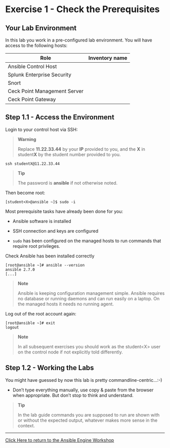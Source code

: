 # Exercise 1 - Check the Prerequisites

## Your Lab Environment

In this lab you work in a pre-configured lab environment. You will have access to the following hosts:

| Role                         | Inventory name |
| -----------------------------| ---------------|
| Ansible Control Host         | |
| Splunk Enterprise Security   | |
| Snort                        | |
| Ceck Point Management Server | |
| Ceck Point Gateway           | |

## Step 1.1 - Access the Environment

Login to your control host via SSH:

> **Warning**
> 
> Replace **11.22.33.44** by your **IP** provided to you, and the **X** in student**X** by the student number provided to you.

    ssh studentX@11.22.33.44

> **Tip**
> 
> The password is **ansible** if not otherwise noted.

Then become root:

    [student<X>@ansible ~]$ sudo -i

Most prerequisite tasks have already been done for you:

  - Ansible software is installed

  - SSH connection and keys are configured

  - `sudo` has been configured on the managed hosts to run commands that require root privileges.

Check Ansible has been installed correctly

    [root@ansible ~]# ansible --version
    ansible 2.7.0
    [...]

> **Note**
> 
> Ansible is keeping configuration management simple. Ansible requires no database or running daemons and can run easily on a laptop. On the managed hosts it needs no running agent.

Log out of the root account again:

    [root@ansible ~]# exit
    logout

> **Note**
> 
> In all subsequent exercises you should work as the student\<X\> user on the control node if not explicitly told differently.

## Step 1.2 - Working the Labs

You might have guessed by now this lab is pretty commandline-centric…​ :-)

  - Don’t type everything manually, use copy & paste from the browser when appropriate. But don’t stop to think and understand.

> **Tip**
> 
> In the lab guide commands you are supposed to run are shown with or without the expected output, whatever makes more sense in the context.

----

[Click Here to return to the Ansible Engine Workshop](../README.md)

